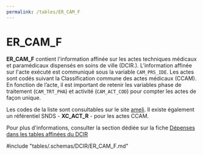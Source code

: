 ```yaml
---
permalink: /tables/ER_CAM_F
---
```

# ER\_CAM\_F
<!-- SPDX-License-Identifier: MPL-2.0 -->
**ER_CAM_F** contient l'information affinée sur les actes techniques médicaux et paramédicaux dispensés en soins de ville (DCIR.). L’information affinée sur l'acte exécuté est communiqué sous la variable `CAM_PRS_IDE`. Les actes sont codés suivant la Classification commune des actes médicaux (CCAM). En fonction de l’acte, il est important de retenir les variables phase de traitement (`CAM_TRT_PHA`) et activité (`CAM_ACT_COD`) pour compter les actes de façon unique.

Les codes de la liste sont consultables sur le site [ameli](https://www.ameli.fr/accueil-de-la-ccam/index.php). Il existe également un référentiel SNDS - **XC_ACT_R** - pour les actes CCAM.

Pour plus d'informations, consulter la section dédiée sur la fiche [Dépenses dans les tables affinées du DCIR](https://documentation-snds.health-data-hub.fr/fiches/tables_affinees.html#les-actes-ccam)

<!-- ATTENTION : Ne pas supprimer ou modifier la ligne ci-dessous -->
#include "tables/.schemas/DCIR/ER_CAM_F.md"
<!-- ATTENTION : Ne pas supprimer ou modifier la ligne ci-dessus -->
